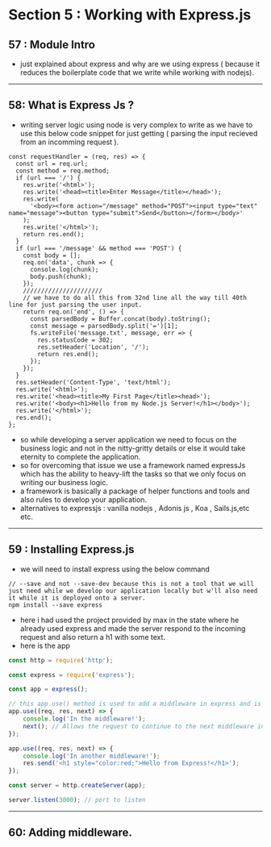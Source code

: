 # Section 5 : Working with Express.js

## 57 : Module Intro 

-  just explained about express and why are we using express ( because it reduces the boilerplate code that we write while working with nodejs).

---
## 58: What is Express Js ?

- writing server logic using node is very complex to write as we have to use this below code snippet for just getting ( parsing the input recieved from an incomming request ).
```JS
const requestHandler = (req, res) => {
  const url = req.url;
  const method = req.method;
  if (url === '/') {
    res.write('<html>');
    res.write('<head><title>Enter Message</title></head>');
    res.write(
      '<body><form action="/message" method="POST"><input type="text" name="message"><button type="submit">Send</button></form></body>'
    );
    res.write('</html>');
    return res.end();
  }
  if (url === '/message' && method === 'POST') {
    const body = [];
    req.on('data', chunk => {
      console.log(chunk);
      body.push(chunk);
    });
    //////////////////////
    // we have to do all this from 32nd line all the way till 40th line for just parsing the user input.
    return req.on('end', () => {
      const parsedBody = Buffer.concat(body).toString();
      const message = parsedBody.split('=')[1];
      fs.writeFile('message.txt', message, err => {
        res.statusCode = 302;
        res.setHeader('Location', '/');
        return res.end();
      });
    });
  }
  res.setHeader('Content-Type', 'text/html');
  res.write('<html>');
  res.write('<head><title>My First Page</title><head>');
  res.write('<body><h1>Hello from my Node.js Server!</h1></body>');
  res.write('</html>');
  res.end();
};
```
- so while developing a server application we need to focus on the business logic and not in the nitty-gritty details or else it would take eternity to complete the application.
- so for overcoming that issue we use a framework named expressJs which has the ability to heavy-lift the tasks so that we only focus on writing our business logic.
- a framework is basically a package of helper functions and tools and also rules to develop your application.
- alternatives to expressjs : vanilla nodejs , Adonis js , Koa , Sails.js,etc etc.

---

## 59 : Installing Express.js

- we will need to install express using the below command 
```shell
// --save and not --save-dev because this is not a tool that we will just need while we develop our application locally but w'll also need it while it is deployed onto a server.
npm install --save express
```
- here i had used the project provided by max in the state where he already used express and made the server respond to the incoming request and also return a h1 with some text.
- here is the app
```js
const http = require('http');

const express = require('express');

const app = express();

// this app.use() method is used to add a middleware in express and is used to 
app.use((req, res, next) => {
    console.log('In the middleware!');
    next(); // Allows the request to continue to the next middleware in line
});

app.use((req, res, next) => {
    console.log('In another middleware!');
    res.send('<h1 style="color:red;">Hello from Express!</h1>');
});

const server = http.createServer(app);

server.listen(3000); // port to listen
```
---

## 60: Adding middleware.